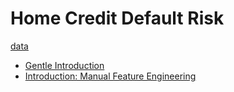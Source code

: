 # Home Credit Default Risk

[data](https://www.kaggle.com/c/home-credit-default-risk/data)

- [Gentle Introduction](https://www.kaggle.com/willkoehrsen/start-here-a-gentle-introduction/comments)
- [Introduction: Manual Feature Engineering](https://www.kaggle.com/willkoehrsen/introduction-to-manual-feature-engineering)
